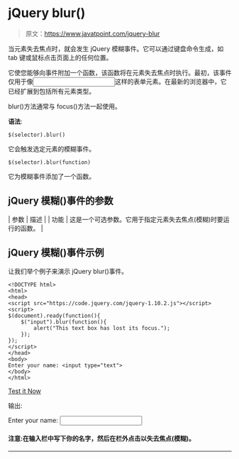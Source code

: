 # jQuery blur()

> 原文：<https://www.javatpoint.com/jquery-blur>

当元素失去焦点时，就会发生 jQuery 模糊事件。它可以通过键盘命令生成，如 tab 键或鼠标点击页面上的任何位置。

它使您能够向事件附加一个函数，该函数将在元素失去焦点时执行。最初，该事件仅用于像<input>这样的表单元素。在最新的浏览器中，它已经扩展到包括所有元素类型。

blur()方法通常与 focus()方法一起使用。

**语法**:

```
$(selector).blur()

```

它会触发选定元素的模糊事件。

```
$(selector).blur(function)

```

它为模糊事件添加了一个函数。

## jQuery 模糊()事件的参数

| 参数 | 描述 |
| 功能 | 这是一个可选参数。它用于指定元素失去焦点(模糊)时要运行的函数。 |

## jQuery 模糊()事件示例

让我们举个例子来演示 jQuery blur()事件。

```
<!DOCTYPE html>
<html>
<head>
<script src="https://code.jquery.com/jquery-1.10.2.js"></script>
<script>
$(document).ready(function(){
    $("input").blur(function(){
        alert("This text box has lost its focus.");
    });
});
</script>
</head>
<body>
Enter your name: <input type="text">
</body>
</html>

```

[Test it Now](https://www.javatpoint.com/oprweb/test.jsp?filename=jqueryblur1)

输出:

Enter your name: <input type="text">

#### 注意:在输入栏中写下你的名字，然后在栏外点击以失去焦点(模糊)。

* * *